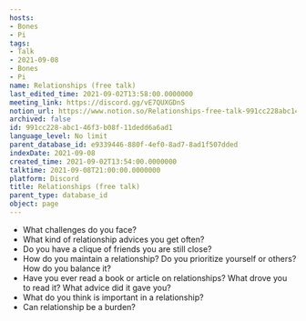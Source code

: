 ```yaml
---
hosts:
- Bones
- Pi
tags:
- Talk
- 2021-09-08
- Bones
- Pi
name: Relationships (free talk)
last_edited_time: 2021-09-02T13:58:00.0000000
meeting_link: https://discord.gg/vE7QUXGDnS
notion_url: https://www.notion.so/Relationships-free-talk-991cc228abc146f3b08f11dedd6a6ad1
archived: false
id: 991cc228-abc1-46f3-b08f-11dedd6a6ad1
language_level: No limit
parent_database_id: e9339446-880f-4ef0-8ad7-8ad1f507dded
indexDate: 2021-09-08
created_time: 2021-09-02T13:54:00.0000000
talktime: 2021-09-08T21:00:00.0000000
platform: Discord
title: Relationships (free talk)
parent_type: database_id
object: page
---
```



   - What challenges do you face?
   - What kind of relationship advices you get often?
   - Do you have a clique of friends you are still close?
   - How do you maintain a relationship? Do you prioritize yourself or others? How do you balance it?
   - Have you ever read a book or article on relationships? What drove you to read it? What advice did it gave you?
   - What do you think is important in a relationship?
   - Can relationship be a burden?










